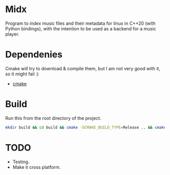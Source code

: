 # Midx
Program to index music files and their metadata for linux in C++20 (with Python bindings),
with the intention to be used as a backend for a music player.
# Dependenies
Cmake will try to download & compile them, but I am not very good with it, so it might fail :)
- [cmake](https://cmake.org)
# Build
Run this from the root directory of the project.
```bash
mkdir build && cd build && cmake -DCMAKE_BUILD_TYPE=Release .. && cmake --build .
```
# TODO
- Testing.
- Make it cross platform.
